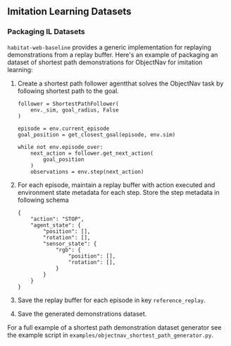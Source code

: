## Imitation Learning Datasets


### Packaging IL Datasets

`habitat-web-baseline` provides a generic implementation for replaying demonstrations from a replay buffer. Here's an example of packaging an dataset of shortest path demonstrations for ObjectNav for imitation learning:

1. Create a shortest path follower agentthat solves the ObjectNav task by following shortest path to the goal. 

    ```
    follower = ShortestPathFollower(
        env._sim, goal_radius, False
    )
    
    episode = env.current_episode
    goal_position = get_closest_goal(episode, env.sim)

    while not env.episode_over:
        next_action = follower.get_next_action(
            goal_position
        )
        observations = env.step(next_action)
    ```

2. For each episode, maintain a replay buffer with action executed and environment state metadata for each step. Store the step metadata in following schema

    ```
    {
        "action": "STOP",
        "agent_state": {
            "position": [],
            "rotation": [],
            "sensor_state": {
                "rgb": {
                    "position": [],
                    "rotation": [],
                }
            }
        }
    }
    ```

3. Save the replay buffer for each episode in key `reference_replay`.

4. Save the generated demonstrations dataset.


For a full example of a shortest path demonstration dataset generator see the example script in `examples/objectnav_shortest_path_generator.py`.
